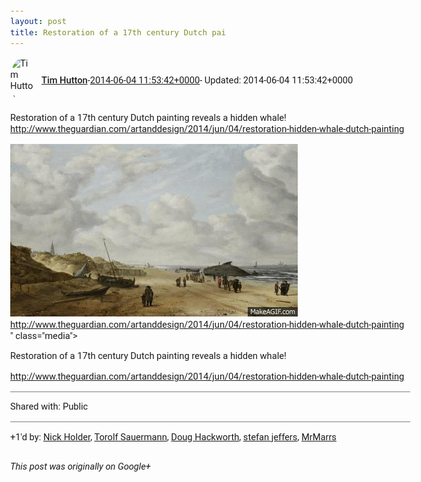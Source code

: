 ```yaml
---
layout: post
title: Restoration of a 17th century Dutch pai
---
```


<html><head><meta charset="utf-8"><title>Restoration of a 17th century Dutch painting reveals a hidden whale!&lt;br&gt;&lt;a re...</title><style>body {font: 11pt Roboto, Arial, sans-serif; max-width: 640px; margin: 24px;}.author-photo {border-radius: 50%; margin-right: 10px; width: 40px;}.author {font-weight: 500;}.main-content {margin: 15px 0 15px;}.post-title {font-weight: bold;}.location {display: block; margin-top: 15px;}.location img {float: left; margin-right: 5px; width: 20px;}.media-link {display: inline-block; max-width: 100%; vertical-align: top;}.media-link p {margin-top: 5px; max-height: 4em; overflow: scroll;}.media {max-height: 100vh; max-width: 100%;}.video-placeholder {background: black; display: flex; height: 300px; max-width: 100%; width: 640px;}.play-icon {border-bottom: 30px solid transparent; border-left: 50px solid white; border-top: 30px solid transparent; color: white; margin: auto;}.album {max-height: 800px; overflow: scroll; width: calc(100vw - 48px);}.album .media-link {margin-right: 5px; max-width: 250px;}.album .media {max-height: 250px;}.link-embed {border-top: 1px solid lightgrey; display: block; margin-top: 20px;}.link-embed img {max-width: 100%;}.inline-link-embed {display: block;}.inline-link-embed img {vertical-align: middle;}.link-title {display: inline-block; font-size: medium; font-weight: 300; padding-left: 1em;}.reshare-attribution {display: block; font-weight: bold; margin-bottom: 10px;}.poll-image {margin-bottom: 5px; max-height: 300px; max-width: 500px;}.poll-choice {align-items: center; display: flex; margin-bottom: 5px; max-width: 500px;}.poll-choice-percentage {background-color: lightblue; height: 100%; left: 0; position: absolute; z-index: -1;}.poll-choice-selected {margin-right: 5px;}.poll-choice-results {border: 1px solid lightgray; border-radius: 5px; display: flex; line-height: 40px; overflow: hidden; padding: 0 8px; position: relative;}.poll-choice-results, .poll-choice-description {flex-grow: 1; margin-right: 10px;}.poll-choice-image {width: 100%;}.poll-choice-image, .poll-choice-image img {max-height: 40px; max-width: 100px;}.poll-choice-votes {max-height: 100px; overflow: auto;}.plus-entity-embed {color: black; display: block; text-decoration: none;}.plus-entity-embed-cover-photo {max-height: 300px; max-width: 100%;}.plus-entity-embed-info {padding: 0 1em 1em;}.plus-entity-embed-info h2 {font-weight: 500; margin: 10px 0;}.plus-entity-embed-info p {font-size: small; margin: 0;}.collection-owner-avatar {border-radius: 50%; border: 2px solid white; height: 40px; margin-top: -22px;}.visibility {padding: 1em 0; border-top: 1px solid grey;}.post-activity {padding: 1em 0; border-top: 1px solid grey;}.comments {border-top: 1px solid gray; padding-top: 1em;}.comment + .comment {margin-top: 1em;}.comment .media-link, .comment .inline-link-embed {margin-top: 5px;}</style></head><body><div style="margin-bottom:1em;"><div style="display:flex; align-items:center"><img class="author-photo" src="https://lh4.googleusercontent.com/-epo4ZZKNqEw/AAAAAAAAAAI/AAAAAAAAVSU/qu3LpcHEnoQ/s64-c/photo.jpg" alt="Tim Hutton"><a href="https://plus.google.com/+TimHutton" target="_blank" class="author">Tim Hutton</a> - <a target="_blank" href="https://plus.google.com/+TimHutton/posts/DoQhANjhgTE">2014-06-04 11:53:42+0000</a><span> - Updated: 2014-06-04 11:53:42+0000</span></div><div class="main-content">Restoration of a 17th century Dutch painting reveals a hidden whale!<br><a rel="nofollow" target="_blank" href="http://www.theguardian.com/artanddesign/2014/jun/04/restoration-hidden-whale-dutch-painting" class="ot-anchor bidi_isolate" jslog="10929; track:click" dir="ltr">http://www.theguardian.com/artanddesign/2014/jun/04/restoration-hidden-whale-dutch-painting</a></div><a href="/assets/HiddenWhaleInPainting.gif" target="_blank" class="media-link"><img src="/assets/HiddenWhaleInPainting.gif" alt="Restoration of a 17th century Dutch painting reveals a hidden whale!

http://www.theguardian.com/artanddesign/2014/jun/04/restoration-hidden-whale-dutch-painting" class="media"><p>Restoration of a 17th century Dutch painting reveals a hidden whale!

http://www.theguardian.com/artanddesign/2014/jun/04/restoration-hidden-whale-dutch-painting</p></a></div><div class="visibility">Shared with: Public</div><div class="post-activity"><div class="plus-oners">+1'd by: <a href="https://plus.google.com/+NickHolder">Nick Holder</a>, <a href="https://plus.google.com/+TorolfSauermann">Torolf Sauermann</a>, <a href="https://plus.google.com/111750881748363551870">Doug Hackworth</a>, <a href="https://plus.google.com/115958517486719853660">stefan jeffers</a>, <a href="https://plus.google.com/110268895957192091651">MrMarrs</a></div></div></body></html>

<i>This post was originally on Google+</i>